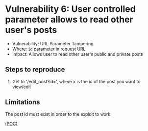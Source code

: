 # Vulnerability 6: User controlled parameter allows to read other user's posts

- Vulnerability: URL Parameter Tampering
- Where: `id` parameter in request URL
- Impact: Allows user to read other user's public and private posts

## Steps to reproduce

1. Get to '<url>/edit\_post?id=<x>', where x is the id of the post you want to view/edit

## Limitations
The post id must exist in order to the exploit to work

[(POC)](edit_post_1.py)
